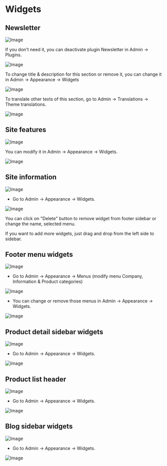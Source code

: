 # Widgets

## Newsletter

![Image](https://live.staticflickr.com/65535/52031142105_ff21b544e0_b.jpg)

If you don't need it, you can deactivate plugin Newsletter in Admin -> Plugins.

![Image](https://live.staticflickr.com/65535/51301419431_a6fce8634a_b.jpg)

To change title & description for this section or remove it, you can change it in Admin -> Appearance -> Widgets

![Image](https://live.staticflickr.com/65535/52030876359_2210fc08c3_b.jpg)

To translate other texts of this section, go to Admin -> Translations -> Theme translations.

![Image](https://live.staticflickr.com/65535/52030662273_61ee962091_b.jpg)

## Site features

![Image](https://live.staticflickr.com/65535/52030625886_afddc730bd_b.jpg)

You can modify it in Admin -> Appearance -> Widgets.

![Image](https://live.staticflickr.com/65535/52030662218_db63cd24e3_b.jpg)

## Site information

![Image](https://live.staticflickr.com/65535/52030662193_5532b688d4_b.jpg)

- Go to Admin -> Appearance -> Widgets.

![Image](https://live.staticflickr.com/65535/52030880359_e1ef5b0b66_b.jpg)

You can click on "Delete" button to remove widget from footer sidebar or change the name, selected menu.

If you want to add more widgets, just drag and drop from the left side to sidebar.

## Footer menu widgets

![Image](https://live.staticflickr.com/65535/52030598396_b5e0e6a557_b.jpg)

- Go to Admin -> Appearance -> Menus (modify menu Company, Information & Product categories)

![Image](https://live.staticflickr.com/65535/52030635133_67d67b6eee_b.jpg)

- You can change or remove those menus in Admin -> Appearance -> Widgets.

![Image](https://live.staticflickr.com/65535/52029553077_70a9f9c102_b.jpg)

## Product detail sidebar widgets

![Image](https://live.staticflickr.com/65535/52030669688_14a8bd19d8_b.jpg)

- Go to Admin -> Appearance -> Widgets.

![Image](https://live.staticflickr.com/65535/52029588177_d4754b115e_b.jpg)

## Product list header

![Image](https://live.staticflickr.com/65535/52030675078_df4b5da722_b.jpg)

- Go to Admin -> Appearance -> Widgets.

![Image](https://live.staticflickr.com/65535/52030674983_514a9a58f3_b.jpg)

## Blog sidebar widgets

![Image](https://live.staticflickr.com/65535/52030635616_f3a437075e_b.jpg)

- Go to Admin -> Appearance -> Widgets.

![Image](https://live.staticflickr.com/65535/52030886184_0cc2a3577d_b.jpg)
